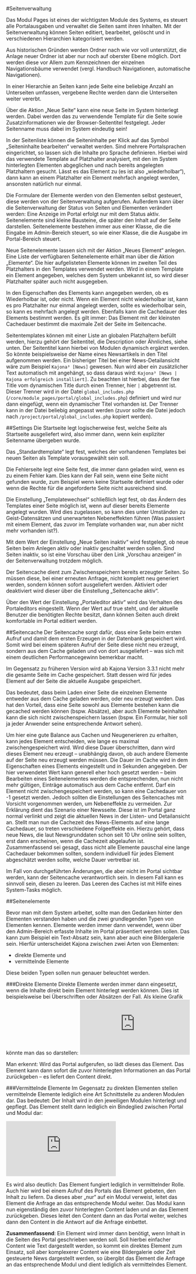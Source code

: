 #Seitenverwaltung

Das Modul Pages ist eines der wichtigsten Module des Systems, es steuert alle Portalausgaben und verwaltet die Seiten samt ihren Inhalten. Mit der Seitenverwaltung können Seiten editiert, bearbeitet, gelöscht und in verschiedenen Hierarchien kategorisiert werden.

Aus historischen Gründen werden Ordner nach wie vor voll unterstützt, die Anlage neuer Ordner ist aber nur noch auf oberster Ebene möglich. Dort werden diese vor Allem zum Kennzeichnen der einzelnen Navigationsbäume verwendet (vergl. Handbuch Navigationen, automatische Navigationen).

In einer Hierarchie an Seiten kann jede Seite eine beliebige Anzahl an Unterseiten umfassen, vergebene Rechte werden dann die Unterseiten weiter vererbt.

Über die Aktion „Neue Seite“ kann eine neue Seite im System hinterlegt werden. Dabei werden das zu verwendende Template für die Seite sowie Zusatzinformationen wie der Browser-Seitentitel festgelegt. Jeder Seitenname muss dabei im System eindeutig sein!

In der Seitenliste können die Seiteninhalte per Klick auf das Symbol „Seiteninhalte bearbeiten“ verwaltet werden. Sind mehrere Portalsprachen eingerichtet, so lassen sich die Inhalte pro Sprache definieren.
Hierbei wird das verwendete Template auf Platzhalter analysiert, mit den im System hinterlegten Elementen abgeglichen und nach bereits angelegten Platzhaltern gesucht. Lässt es das Element zu (es ist also „wiederholbar“), dann kann an einem Platzhalter ein Element mehrfach angelegt werden, ansonsten natürlich nur einmal.

Die Formulare der Elemente werden von den Elementen selbst gesteuert, diese werden von der Seitenverwaltung aufgerufen.
Außerdem kann über die Seitenverwaltung der Status von Seiten und Elementen verändert werden: Eine Anzeige im Portal erfolgt nur mit dem Status aktiv.
Seitenelemente sind kleine Bausteine, die später den Inhalt auf der Seite darstellen. Seitenelemente bestehen immer aus einer Klasse, die die Eingabe im Admin-Bereich steuert, so wie einer Klasse, die die Ausgabe im Portal-Bereich steuert.

Neue Seitenelemente lassen sich mit der Aktion „Neues Element“ anlegen. Eine Liste der verfügbaren Seitenelemente erhält man über die Aktion „Elemente“. Die hier aufgelisteten Elemente können im zweiten Teil des Platzhalters in den Templates verwendet werden. Wird in einem Template ein Element angegeben, welches dem System unbekannt ist, so wird dieser Platzhalter später auch nicht ausgegeben.

In den Eigenschaften des Elements kann angegeben werden, ob es Wiederholbar ist, oder nicht. Wenn ein Element nicht wiederholbar ist, kann es pro Platzhalter nur einmal angelegt werden, sollte es wiederholbar sein, so kann es mehrfach angelegt werden.
Ebenfalls kann die Cachedauer des Elements bestimmt werden. Es gilt immer: Das Element mit der kleinsten Cachedauer bestimmt die maximale Zeit der Seite im Seitencache.

Seitentemplates können mit einer Liste an globalen Platzhaltern befüllt werden, hierzu gehört der Seitentitel, die Description oder Ähnliches, siehe unten. Der Seitentitel kann hierbei von Modulen dynamisch ergänzt werden. So könnte beispielsweise der Name eines Newsartikels in den Titel aufgenommen werden. Ein bisheriger Titel bei einer News-Detailansicht wäre zum Beispiel `Kajona³ [News]` gewesen. Nun wird aber ein zusätzlicher Text automatisch mit angehängt, so dass daraus wird: `Kajona³ [News | Kajona erfolgreich installiert]`. Zu beachten ist hierbei, dass der fixe Title vom dynamischen Title durch einen Trenner, hier ` | ` abgetrennt ist. Dieser Trenner wird in der Datei `global_includes.php` (`/core/module_pages/portal/global_includes.php`) definiert und wird nur dann eingefügt, wenn ein dynamischer Titel vorhanden ist. Der Trenner kann in der Datei beliebig angepasst werden (zuvor sollte die Datei jedoch nach `/project/portal/global_includes.php` kopiert werden).

##Settings
Die Startseite legt logischerweise fest, welche Seite als Startseite ausgeliefert wird, also immer dann, wenn kein expliziter Seitenname übergeben wurde.

Das „Standardtemplate“ legt fest, welches der vorhandenen Templates bei neuen Seiten als Template vorausgewählt sein soll.

Die Fehlerseite legt eine Seite fest, die immer dann geladen wird, wenn es zu einem Fehler kam. Dies kann der Fall sein, wenn eine Seite nicht gefunden wurde, zum Beispiel wenn keine Startseite definiert wurde oder wenn die Rechte für die angeforderte Seite nicht ausreichend sind.

Die Einstellung „Templatewechsel“ schließlich legt fest, ob das Ändern des Templates einer Seite möglich ist, wenn auf dieser bereits Elemente angelegt wurden. Wird dies zugelassen, so kann dies unter Umständen zu Geist-Datensätzen und unerwarteten Nebeneffekten führen (Was passiert mit einem Element, das zuvor im Template vorhanden war, nun aber nicht mehr vorhanden ist?).

Mit dem Wert der Einstellung „Neue Seiten inaktiv“ wird festgelegt, ob neue Seiten beim Anlegen aktiv oder inaktiv geschaltet werden sollen. Sind Seiten inaktiv, so ist eine Vorschau über den Link „Vorschau anzeigen“ in der Seitenverwaltung trotzdem möglich.

Der Seitencache dient zum Zwischenspeichern bereits erzeugter Seiten. So müssen diese, bei einer erneuten Anfrage, nicht komplett neu generiert werden, sondern können sofort ausgeliefert werden. Aktiviert oder deaktiviert wird dieser über die Einstellung „Seitencache aktiv“.

Über den Wert der Einstellung „Portaleditor aktiv“ wird das Verhalten des Portaleditors eingestellt. Wenn der Wert auf true steht, und der aktuelle Benutzer die benötigten Rechte besitzt, dann können Seiten auch direkt komfortable im Portal editiert werden.

##Seitencache
Der Seitencache sorgt dafür, dass eine Seite beim ersten Aufruf und damit dem ersten Erzeugen in der Datenbank gespeichert wird. Somit wird bei einem späteren Aufruf der Seite diese nicht neu erzeugt, sondern aus dem Cache geladen und von dort ausgeliefert – was sich mit einem deutlichen Performancegewinn bemerkbar macht.
 
Im Gegensatz zu früheren Version wird ab Kajona Version 3.3.1 nicht mehr die gesamte Seite im Cache gespeichert.
Statt dessen wird für jedes Element auf der Seite die aktuelle Ausgabe gespeichert.

Das bedeutet, dass beim Laden einer Seite die einzelnen Elemente entweder aus dem Cache geladen werden, oder neu erzeugt werden.
Das hat den Vorteil, dass eine Seite sowohl aus Elemente bestehen kann die gecached werden können (bspw. Absätze), aber auch Elemente beinhalten kann die sich nicht zwischenspeichern lassen (bspw. Ein Formular, hier soll ja jeder Anwender seine entsprechende Antwort sehen).

Um hier eine gute Balance aus Cachen und Neugenerieren zu erhalten, kann jedes Element entscheiden, wie lange es maximal zwischengespeichert wird. Wird diese Dauer überschritten, dann wird dieses Element neu erzeugt – unabhängig davon, ob auch andere Elemente auf der Seite neu erzeugt werden müssen. Die Dauer im Cache wird in dem Eigenschaften eines Elements eingestellt und in Sekunden angegeben. Der hier verwendetet Wert kann generell eher hoch gesetzt werden – beim Bearbeiten eines Seitenelementes werden die entsprechenden, nun nicht mehr gültigen, Einträge automatisch aus dem Cache entfernt. Darf ein Element nicht zwischengespeichert werden, so kann eine Cachedauer von -1 gesetzt werden.
Jedoch sollten die Einstellungen des Seitencaches mit Vorsicht vorgenommen werden, um Nebeneffekte zu vermeiden. Zur Erklärung dient das Szenario einer Newsseite. Diese ist im Portal ganz normal verlinkt und zeigt die aktuellen News in der Listen- und Detailansicht an. Stellt man nun die Cachezeit des News-Elements auf eine lange Cachedauer, so treten verschiedene Folgeeffekte ein. Hierzu gehört, dass neue News, die laut Newsgrunddaten schon seit 10 Uhr online sein sollten, erst dann erscheinen, wenn die Cachezeit abgelaufen ist. 
Zusammenfassend sei gesagt, dass nicht alle Elemente pauschal eine lange Cachedauer bekommen sollten, sondern individuell für jedes Element abgeschätzt werden sollte, welche Dauer vertretbar ist.

Im Fall von durchgeführten Änderungen, die aber nicht im Portal sichtbar werden, kann der Seitencache verantwortlich sein. In diesem Fall kann es sinnvoll sein, diesen zu leeren. Das Leeren des Caches ist mit Hilfe eines System-Tasks möglich.


##Seitenelemente

Bevor man mit dem System arbeitet, sollte man den Gedanken hinter den Elementen verstanden haben und die zwei grundlegenden Typen von Elementen kennen.
Elemente werden immer dann verwendet, wenn über den Admin-Bereich erfasste Inhalte im Portal präsentiert  werden sollen. Das kann zum Beispiel ein Text-Absatz sein, kann aber auch eine Bildergalerie sein.
Hierfür unterscheidet Kajona zwischen zwei Arten von Elementen: 

* direkte Elemente und
* vermittelnde Elemente

Diese beiden Typen sollen nun genauer beleuchtet werden.

###Direkte Elemente
Direkte Elemente werden immer dann eingesetzt, wenn die Inhalte direkt beim Element hinterlegt werden können. Dies ist beispielsweise bei Überschriften oder Absätzen der Fall. Als kleine Grafik könnte man das so darstellen:
![](https://www.kajona.de/image.php?image=/files/images/upload/manual/007_direkteselement.png&maxWidth=500)

Man erkennt: Wird das Portal aufgerufen, so lädt dieses das Element. Das Element kann dann sofort die zuvor hinterlegten Informationen an das Portal zurückgeben – es liefert den Content direkt.

###Vermittelnde Elemente
Im Gegensatz zu direkten Elementen stellen vermittelnde Elemente lediglich eine Art Schnittstelle zu anderen Modulen dar. Das bedeutet: Der Inhalt wird in den jeweiligen Modulen hinterlegt und gepflegt. Das Element stellt dann lediglich ein Bindeglied zwischen Portal und Modul dar:

![](https://www.kajona.de/image.php?image=/files/images/upload/manual/008_vermittelndeselement.png&maxWidth=500)

Es wird also deutlich: Das Element fungiert lediglich in vermittelnder Rolle. 
Auch hier wird bei einem Aufruf des Portals das Element gebeten, den Inhalt zu liefern. Da dieses aber „nur“ auf ein Modul verweist, leitet das Element die Anfrage an das entsprechende Modul weiter. Das Modul kann nun eigenständig den zuvor hinterlegten Content laden und an das Element zurückgeben. Dieses leitet den Content dann an das Portal weiter, welches dann den Content in die Antwort auf die Anfrage einbettet.

**Zusammenfassend**:
Ein Element wird immer dann benötigt, wenn Inhalt in die Seiten des Portal geschrieben werden soll. Soll hierbei einfacher Content wie Text dargestellt werden, so kommt ein direktes Element zum Einsatz, soll aber komplexerer Content wie eine Bildergalerie oder Zeit gesteuerte News dargestellt werden, so übergibt das Element die Anfrage an das entsprechende Modul und dient lediglich als vermittelndes Element.

